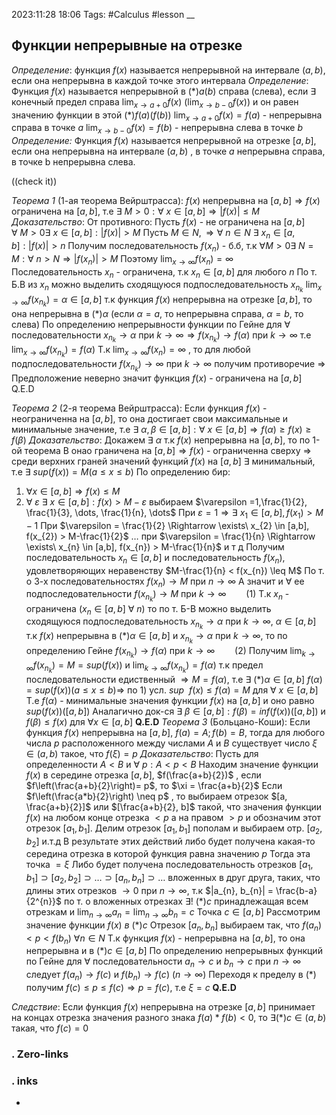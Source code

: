 2023:11:28 18:06
Tags: #Calculus #lesson 
__
## Функции непрерывные на отрезке
*Определение*:
функция $f(x)$ называется непрерывной на интервале $(a, b)$, если она непрерывна в каждой точке этого интервала
*Определение*:
Функция $f(x)$ называется непрерывной в $(*)a(b)$ справа (слева), если $\exists$ конечный предел справа $\lim_{{x\to a+0}} f(x)$ ($\lim_{{x\to b-0}} f(x)$)
и он равен значению функции в этой $(*)f(a)(f(b))$
$\lim_{{x\to a+0}} f(x) = f(a)$ - непрерывна справа в точке $a$
$\lim_{{x\to b-0}} f(x)=f(b)$ - непрерывна слева в точке $b$
*Определение:*
Функция $f(x)$ называется непрерывной на отрезке $[a,b]$, если она непрерывна на интервале $(a, b)$ , в точке $a$ непрерывна справа, в точке b непрерывна слева.

((check it))

*Теорема 1* (1-ая теорема Вейрштрасса):
$f(x)$ непрерывна на $[a,b] \Rightarrow f(x)$ ограничена на $[a,b]$, т.е
$\exists\ M > 0 : \forall\ x \in [a,b] \Rightarrow |f(x)| \leq M$
*Доказательство*:
От противного:
Пусть $f(x)$ - не ограничена на $[a,b]$
$\forall\  M > 0 \exists\ x \in [a,b] : |f(x)| > M$
Пусть $M \in N, \Rightarrow \forall\ n \in N\ \exists\ x_{n} \in [a,b] : |f(x)| > n$
Получим последовательность $f(x_{n})$ - б.б, т.к $\forall M > 0 \exists\ N =M : \forall\ n > N \Rightarrow |f(x_{n})| > M$
Поэтому $\lim_{{x\to \infty}} f(x_{n})=\infty$
Последовательность $x_{n}$ - ограничена, т.к $x_{n} \in [a, b]$ для любого $n$
По т. Б.В из $x_{n}$ можно выделить сходящуюся подпоследовательность $x_{n_{k}}$
$\lim_{{x\to \infty}} f(x_{n_{k}})= \alpha \in [a,b]$ т.к функция $f(x)$ непрерывна на отрезке $[a, b]$, то она непрерывна в $(*)\alpha$ (если $\alpha = a,$ то непрерывна справа, $\alpha = b$, то слева)
По определению непрерывности функции по Гейне для $\forall$ последовательности $x_{n_{k}} \rightarrow \alpha$ при $k\rightarrow \infty \Rightarrow f(x_{n_{k}})\rightarrow f(\alpha)$ при $k\rightarrow \infty$ т.е 
$\lim_{{x\to \infty}} f(x_{n_{k}})= f(\alpha)$
Т.к $\lim_{{x\to \infty}} f(x_{n})=\infty$ , то для любой подпоследовательности $f(x_{n_{k}})\rightarrow \infty$ при $k \rightarrow \infty$
получим противоречие $\Rightarrow$ Предположение неверно
значит функция $f(x)$ - ограничена на $[a,b]$
Q.E.D

*Теорема 2* (2-я теорема Вейрштрасса):
Если функция $f(x)$ - неограниченна на $[a,b]$, то она достигает свои максимальные и минимальные значение, т.е
$\exists \ \alpha, \beta \in [a,b] : \forall\ x \in [a,b] \Rightarrow f(\alpha) \geq f(x) \geq f(\beta)$
*Доказательство*:
Докажем $\exists \ \alpha$ 
т.к $f(x)$ непрерывна на $[a,b]$, то по 1-ой теорема В онао граничена на $[a,b] \Rightarrow f(x)$ - ограниченна сверху $\Rightarrow$ среди верхних граней значений функций $f(x)$ на $[a,b]$
$\exists$ минимальный, т.е $\exists\ sup(f(x)) = M (a\leq x \leq b)$
По определению бир:
1) $\forall x\in [a,b] \Rightarrow f(x) \leq M$
2) $\forall \ \varepsilon \ \exists \ x \in [a,b] : f(x) > M -\varepsilon$ 
выбираем $\varepsilon =1,\frac{1}{2}, \frac{1}{3}, \dots, \frac{1}{n}, \dots$
При $\varepsilon = 1 \Rightarrow \exists\ x_{1} \in [a,b], f(x_{1}) > M-1$
При $\varepsilon = \frac{1}{2} \Rightarrow \exists\ x_{2} \in [a,b], f(x_{2}) > M-\frac{1}{2}$
$\dots$
при $\varepsilon = \frac{1}{n} \Rightarrow \exists\ x_{n} \in [a,b], f(x_{n}) > M-\frac{1}{n}$
и т д
Получим последовательность $x_{n} \in [a,b]$ и последовательность $f(x_{n})$, удовлетворяющих неравенству $M-\frac{1}{n} < f(x_{n}) \leq M$
По т. о 3-х последовательностях $f(x_{n}) \rightarrow M$ при $n\rightarrow \infty$ А значит и $\forall$ ее подпоследовательности $f(x_{n_{k}}) \rightarrow M$ при $k\rightarrow \infty \qquad(1)$
Т.к  $x_{n}$ -  ограничена ($x_{n} \in [a,b]\  \forall\ n$) то по т. Б-В можно выделить сходящуюся подпоследовательность $x_{n_{k}} \rightarrow \alpha$ при $k\rightarrow \infty$, $\alpha \in [a,b]$
т.к $f(x)$ непрерывна в $(*)\alpha\in [a,b]$ и $x_{n_{k}}\rightarrow \alpha$ при $k\rightarrow \infty$, то по
определению Гейне $f(x_{n_{k}}) \rightarrow f(\alpha)$ при $k\rightarrow \infty\qquad (2)$
Получим $\lim_{{k\to \infty}} f(x_{n_{k}})= M = sup(f(x))$ и $\lim_{{k\to \infty}} f(x_{n_{k}})= f(\alpha)$
т.к предел последовательности едиственный $\Rightarrow M = f(\alpha)$, т.е $\exists$ $(*)\alpha\in [a,b]$
$f(\alpha) = sup(f(x)) (a\leq x \leq b) \Rightarrow$ по 1) усл. $sup \ \ f(x) \leq f(\alpha)=M$ для $\forall\ x\in [a,b]$
Т.е $f(\alpha)$ - минимальные значения функции $f(x)$ на $[a,b]$ и оно равно $sup(f(x)) ([a,b])$
Аналагично док-ся $\exists\ \beta \in [a,b] : f(\beta) =inf(f(x)) ([a,b])$ и $f(\beta) \leq f(x)$ для $\forall x\in[a,b]$
**Q.E.D**
*Теорема 3* (Больцано-Коши):
Если функция $f(x)$ непрерывна на $[a,b]$, $f(a)=A; f(b) = B$, тогда для любого числа $p$ расположенного между числами $A$ и $B$ существует число $\xi \in (a,b)$ такое, что $f(\xi)=p$
*Доказательство*:
Пусть для определенности $A<B$
и $\forall\ p: A<p<B$
Находим значение функции $f(x)$ в середине отрезка $[a,b]$, $f(\frac{a+b}{2})$ , если $f\left(\frac{a+b}{2}\right)= p$, то $\xi = \frac{a+b}{2}$
Если $f\left(\frac{a*b}{2}\right) \neq p$ , то выбираем отрезок $[a, \frac{a+b}{2}]$ или $[\frac{a+b}{2}, b]$ такой, что значения функции $f(x)$ на любом конце отрезка $< p$ а на правом $> p$ и обозначим этот отрезок $[a_{1}, b_{1}]$. Делим отрезок $[a_{1}, b_{1}]$ пополам и выбираем отр. $[a_{2}, b_{2}]$ и.т.д
В результате этих действий либо будет получена какая-то середина отрезка в которой функция равна значению $p$ Тогда эта точка $=\xi$
Либо будет получена последовательность отрезков
$[a_{1}, b_{1}] \supset [a_{2}, b_{2}] \supset \dots \supset [a_{n}, b_{n}] \supset \dots$ 
вложенных в друг друга, таких, что
длины этих отрезков $\rightarrow 0$ при $n\rightarrow \infty$, т.к 
$|a_{n}, b_{n}| = \frac{b-a}{2^{n}}$
по т. о вложенных отрезках $\exists !\ (*)c$ принадлежащая всем отрезкам и $\lim_{{n\to \infty}} a_{n}=\lim_{{n\to \infty}} b_{n}= c$
Точка $c \in [a,b]$
Рассмотрим значение функции $f(x)\  в \ (*)c$
Отрезок $[a_{n}, b_{n}]$ выбираем так, что $f(a_{n}) < p <f(b_{n}) \ \forall n\in N$
Т.к функция $f(x)$ - непрерывна на $[a,b]$, то она непрерывна и в $(*)c\in[a,b]$
По определению непрерывных функций по Гейне для $\forall$ последовательности $a_{n} \rightarrow c$ и $b_{n} \rightarrow c$ при $n\rightarrow \infty$
следует $f(a_{n})\rightarrow f(c)$ и $f(b_{n})\rightarrow f(c)$ ($n\rightarrow \infty$)
Переходя к пределу в $(*)$ получим $f(c)\leq p \leq f(c) \Rightarrow p=f(c)$, т.е $\xi=c$
**Q.E.D** 

*Следствие*:
Если функция $f(x)$ непрерывна на отрезке $[a,b]$ принимает на концах отрезка значения разного знака $f(a)*f(b) < 0$,
то $\exists(*)c\in(a,b)$ такая, что $f(c)=0$


### . Zero-links

### . inks
-